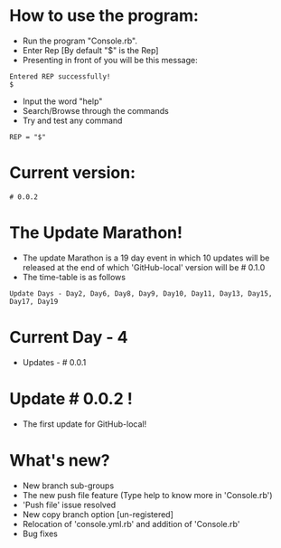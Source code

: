  # How to use the program:
 + Run the program "Console.rb".
 + Enter Rep [By default "$" is the Rep]
 + Presenting in front of you will be this message:
 ```
 Entered REP successfully!
 $
 ```
 + Input the word "help"
 + Search/Browse through the commands
 + Try and test any command
 ```
 REP = "$"
 ```

 # Current version:
 ```
 # 0.0.2
 ```
 # The Update Marathon!
  - The update Marathon is a 19 day event in which 10 updates will be released at the end of which 'GitHub-local' version will be # 0.1.0
  - The time-table is as follows
  ```
  Update Days - Day2, Day6, Day8, Day9, Day10, Day11, Day13, Day15, Day17, Day19
  ```
  # Current Day - 4
   - Updates - # 0.0.1

 # Update # 0.0.2 !
  - The first update for GitHub-local!

 # What's new?
  - New branch sub-groups
  - The new push file feature (Type help to know more in 'Console.rb')
  - 'Push file' issue resolved
  - New copy branch option [un-registered]
  - Relocation of 'console.yml.rb' and addition of 'Console.rb'
  - Bug fixes
